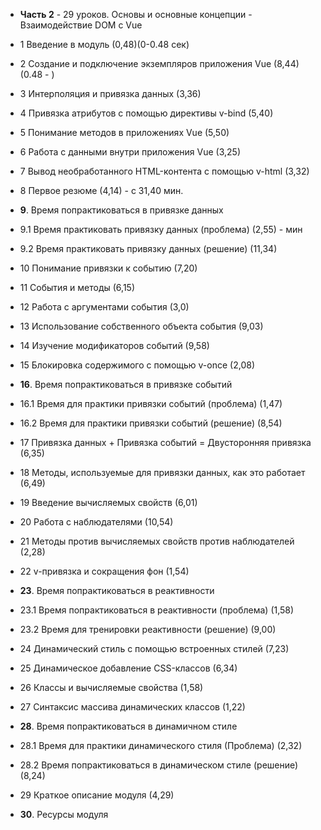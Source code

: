 - **Часть 2** - 29 уроков. Основы и основные концепции - Взаимодействие DOM с Vue

- 1 Введение в модуль (0,48)(0-0.48 сек)
- 2 Создание и подключение экземпляров приложения Vue (8,44)(0.48 - )
- 3 Интерполяция и привязка данных (3,36)
- 4 Привязка атрибутов с помощью директивы v-bind (5,40)
- 5 Понимание методов в приложениях Vue (5,50)
- 6 Работа с данными внутри приложения Vue (3,25)
- 7 Вывод необработанного HTML-контента с помощью v-html (3,32)
- 8 Первое резюме (4,14) - с 31,40 мин.
- **9**. Время попрактиковаться в привязке данных 
- 9.1 Время практиковать привязку данных (проблема) (2,55) -  мин
- 9.2 Время практиковать привязку данных (решение) (11,34)
- 10 Понимание привязки к событию (7,20)
- 11 События и методы (6,15)
- 12 Работа с аргументами события (3,0)
- 13 Использование собственного объекта события (9,03)
- 14 Изучение модификаторов событий (9,58)
- 15 Блокировка содержимого с помощью v-once (2,08)
- **16**. Время попрактиковаться в привязке событий 
- 16.1 Время для практики привязки событий (проблема) (1,47)
- 16.2 Время для практики привязки событий (решение) (8,54)
- 17 Привязка данных + Привязка событий = Двусторонняя привязка (6,35)
- 18 Методы, используемые для привязки данных, как это работает (6,49)
- 19 Введение вычисляемых свойств (6,01)
- 20 Работа с наблюдателями (10,54)
- 21 Методы против вычисляемых свойств против наблюдателей (2,28)
- 22 v-привязка и сокращения фон (1,54)
- **23**. Время попрактиковаться в реактивности
- 23.1 Время попрактиковаться в реактивности (проблема) (1,58)
- 23.2 Время для тренировки реактивности (решение) (9,00)
- 24 Динамический стиль с помощью встроенных стилей (7,23)
- 25 Динамическое добавление CSS-классов (6,34)
- 26 Классы и вычисляемые свойства (1,58)
- 27 Синтаксис массива динамических классов (1,22)
- **28**. Время попрактиковаться в динамичном стиле
- 28.1 Время для практики динамического стиля (Проблема) (2,32)
- 28.2 Время попрактиковаться в динамическом стиле (решение) (8,24)
- 29 Краткое описание модуля (4,29)
- **30**. Ресурсы модуля